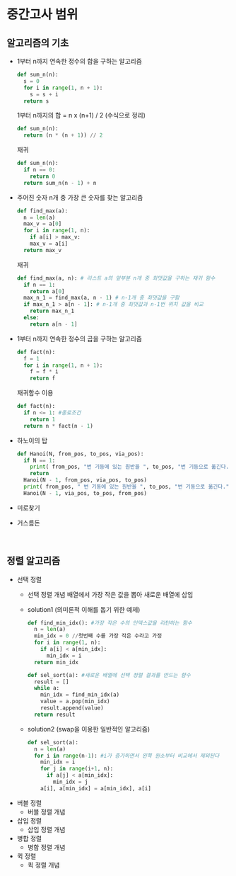 # 중간고사 범위

## 알고리즘의 기초
- 1부터 n까지 연속한 정수의 합을 구하는 알고리즘

  ```python
  def sum_n(n):
    s = 0
    for i in range(1, n + 1):
      s = s + i
    return s
  ```
  
  1부터 n까지의 합 = n x (n+1) / 2 (수식으로 정리)
  ```python
  def sum_n(n):
    return (n * (n + 1)) // 2
  ```
  재귀
  ```python
  def sum_n(n):
    if n == 0:
      return 0
    return sum_n(n - 1) + n
  ```
  
- 주어진 숫자 n개 중 가장 큰 숫자를 찾는 알고리즘
  ```python
  def find_max(a):
    n = len(a) 
    max_v = a[0] 
    for i in range(1, n):
      if a[i] > max_v: 
      max_v = a[i]
    return max_v
  ```
  재귀
  ```python
  def find_max(a, n): # 리스트 a의 앞부분 n개 중 최댓값을 구하는 재귀 함수
    if n == 1:
      return a[0]
    max_n_1 = find_max(a, n - 1) # n-1개 중 최댓값을 구함
    if max_n_1 > a[n - 1]: # n-1개 중 최댓값과 n-1번 위치 값을 비교
      return max_n_1
    else:
      return a[n - 1]
  ```

- 1부터 n까지 연속한 정수의 곱을 구하는 알고리즘

  ```python
  def fact(n):
    f = 1 
    for i in range(1, n + 1): 
      f = f * i
      return f
    ```
  재귀함수 이용
  ```python
  def fact(n):
    if n <= 1: #종료조건
      return 1
    return n * fact(n - 1)
  ```
- 하노이의 탑
  ```python
  def Hanoi(N, from_pos, to_pos, via_pos):
    if N == 1:
      print( from_pos, "번 기둥에 있는 원반을 ", to_pos, "번 기둥으로 옮긴다." )
      return
    Hanoi(N - 1, from_pos, via_pos, to_pos)
    print( from_pos, " 번 기둥에 있는 원반을 ", to_pos, "번 기둥으로 옮긴다." )
    Hanoi(N - 1, via_pos, to_pos, from_pos)
  ```

- 미로찾기
- 거스름돈

<br/>

## 정렬 알고리즘

- 선택 정렬
  - 선택 정렬 개념
    배열에서 가장 작은 값을 뽑아 새로운 배열에 삽입
    
  - solution1 (의미론적 이해를 돕기 위한 예제)
    ```python
    def find_min_idx(): #가장 작은 수의 인덱스값을 리턴하는 함수
      n = len(a)
      min_idx = 0 //첫번째 수를 가장 작은 수라고 가정
      for i in range(1, n):
        if a[i] < a[min_idx]:
          min_idx = i
      return min_idx
    
    def sel_sort(a): #새로운 배열에 선택 정렬 결과를 만드는 함수
      result = []
      while a:
        min_idx = find_min_idx(a)
        value = a.pop(min_idx)
        result.append(value)
      return result
    ```
    
  - solution2 (swap을 이용한 일반적인 알고리즘)
    ```python
    def sel_sort(a):
      n = len(a)
      for i in range(n-1): #i가 증가하면서 왼쪽 원소부터 비교에서 제외된다
        min_idx = i
        for j in range(i+1, n):
          if a[j] < a[min_idx]:
            min_idx = j
        a[i], a[min_idx] = a[min_idx], a[i]
    ```
- 버블 정렬
  - 버블 정렬 개념
- 삽입 정렬
  - 삽입 정렬 개념
- 병합 정렬
  - 병합 정렬 개념
- 퀵 정렬
  - 퀵 정렬 개념
